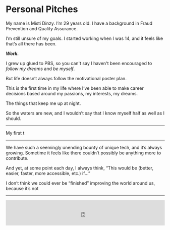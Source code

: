 # Personal Pitches

My name is Misti Dinzy. I’m 29 years old. I have a background in Fraud Prevention and Quality Assurance.

I’m still unsure of my goals. I started working when I was 14, and it feels like that’s all there has been.

***Work.***

I grew up glued to PBS, so you can't say I haven't been encouraged to *follow my dreams* and *be myself*.

But life doesn’t always follow the motivational poster plan.

This is the first time in my life where I’ve been able to make career decisions based
around my passions, my interests, my dreams.

The things that keep me up at night.

<!-- Rather than simply out of necessity and urgency. -->

So the waters are new, and I wouldn’t say that I know myself half as well as I should.

---

My first t

---

We have such a seemingly unending bounty of unique tech, and it’s always growing. Sometime it feels like there couldn’t possibly be anything more to contribute.

And yet, at some point each day, I always think, “This would be (better, easier, faster, more accessible, etc.) if…”

I don’t think we could ever be “finished” improving the world around us, because it’s not

---

<iframe src="https://open.spotify.com/embed/album/5AgsHUKFxr5DApRCmulIqJ" width="100%" height="80" frameBorder="0" allowfullscreen="" allow="autoplay; clipboard-write; encrypted-media; fullscreen; picture-in-picture"></iframe>